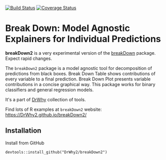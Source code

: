 [![Build Status](https://api.travis-ci.org/ModelOriented/breakDown2.png)](https://travis-ci.org/ModelOriented/breakDown2)
[![Coverage
Status](https://img.shields.io/codecov/c/github/ModelOriented/breakDown2/master.svg)](https://codecov.io/github/ModelOriented/breakDown2?branch=master)

# Break Down: Model Agnostic Explainers for Individual Predictions

**breakDown2** is a very experimental version of the [breakDown](https://github.com/pbiecek/breakDown) package. 
Expect rapid changes.

The `breakDown2` package is a model agnostic tool for decomposition of predictions from black boxes.
Break Down Table shows contributions of every variable to a final prediction. 
Break Down Plot presents variable contributions in a concise graphical way. 
This package works for binary classifiers and general regression models. 

It's a part of [DrWhy](https://github.com/DrWhy2/DrWhy) collection of tools.

Find lots of R examples at `breakDown2` website: https://DrWhy2.github.io/breakDown2/

## Installation

Install from GitHub

```
devtools::install_github("DrWhy2/breakDown2")
```
